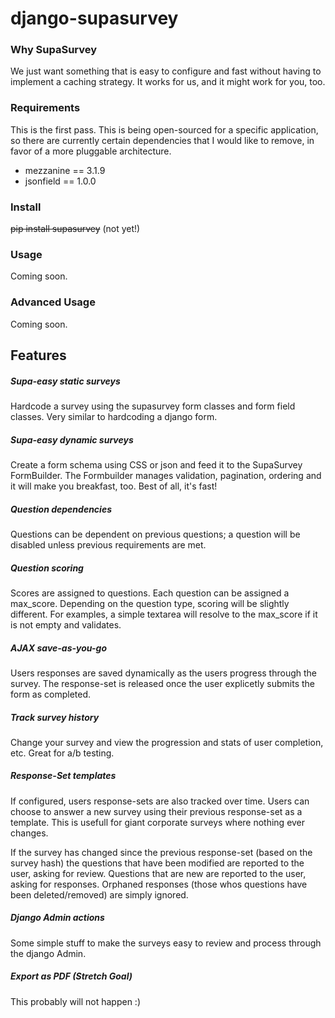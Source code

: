 # django-supasurvey

### Why SupaSurvey
We just want something that is easy to configure and fast without having to implement a caching strategy.  It works for us, and it might work for you, too.

### Requirements
This is the first pass.  This is being open-sourced for a specific application, so there are currently certain dependencies that I would like to remove, in favor of a more pluggable architecture.
- mezzanine == 3.1.9
- jsonfield == 1.0.0

### Install
~~pip install supasurvey~~ (not yet!)

### Usage
Coming soon.

### Advanced Usage
Coming soon.

## Features
##### Supa-easy static surveys
Hardcode a survey using the supasurvey form classes and form field classes.  Very similar to hardcoding a django form.

##### Supa-easy dynamic surveys
Create a form schema using CSS or json and feed it to the SupaSurvey FormBuilder.  The Formbuilder manages validation, pagination, ordering and it will make you breakfast, too.  Best of all, it's fast!

##### Question dependencies
Questions can be dependent on previous questions; a question will be disabled unless previous requirements are met.

##### Question scoring
Scores are assigned to questions.  Each question can be assigned a max_score.  Depending on the question type, scoring will be slightly different.  For examples, a simple textarea will resolve to the max_score if it is not empty and validates.

##### AJAX save-as-you-go
Users responses are saved dynamically as the users progress through the survey.  The response-set is released once the user explicetly submits the form as completed.

##### Track survey history
Change your survey and view the progression and stats of user completion, etc.  Great for a/b testing.  

##### Response-Set templates
If configured, users response-sets are also tracked over time.  Users can choose to answer a new survey using their previous response-set as a template.  This is usefull for giant corporate surveys where nothing ever changes.

If the survey has changed since the previous response-set (based on the survey hash) the questions that have been modified are reported to the user, asking for review.  Questions that are new are reported to the user, asking for responses.  Orphaned responses (those whos questions have been deleted/removed) are simply ignored.

##### Django Admin actions
Some simple stuff to make the surveys easy to review and process through the django Admin.

##### Export as PDF (Stretch Goal)
This probably will not happen :)

